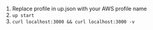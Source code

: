 1. Replace profile in up.json with your AWS profile name
2. `up start`
3. `curl localhost:3000 && curl localhost:3000 -v`
